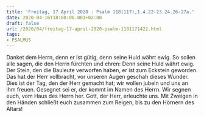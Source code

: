 ```yaml
---
title: 'Freitag, 17 April 2020 : Psalm 118(117),1.4.22-23.24.26-27a.'
date: 2020-04-16T18:08:00.001+02:00
draft: false
url: /2020/04/freitag-17-april-2020-psalm-1181171422.html
tags: 
- PSALMUS
---
```


Danket dem Herrn, denn er ist gütig, denn seine Huld währt ewig. So sollen alle sagen, die den Herrn fürchten und ehren: Denn seine Huld währt ewig. Der Stein, den die Bauleute verworfen haben, er ist zum Eckstein geworden. Das hat der Herr vollbracht, vor unseren Augen geschah dieses Wunder. Dies ist der Tag, den der Herr gemacht hat; wir wollen jubeln und uns an ihm freuen. Gesegnet sei er, der kommt im Namen des Herrn. Wir segnen euch, vom Haus des Herrn her. Gott, der Herr, erleuchte uns. Mit Zweigen in den Händen schließt euch zusammen zum Reigen, bis zu den Hörnern des Altars!